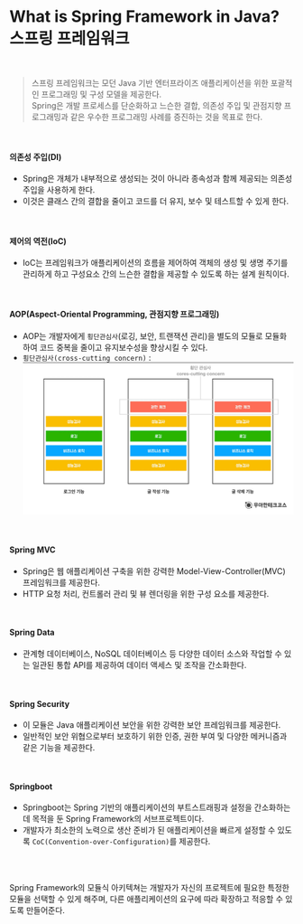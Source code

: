 # What is Spring Framework in Java?<br>스프링 프레임워크

<br>

> 스프링 프레임워크는 모던 Java 기반 엔터프라이즈 애플리케이션을 위한 포괄적인 프로그래밍 및 구성 모델을 제공한다.<br>
> Spring은 개발 프로세스를 단순화하고 느슨한 결합, 의존성 주입 및 관점지향 프로그래밍과 같은 우수한 프로그래밍 사례를 증진하는 것을 목표로 한다.

<br>

#### 의존성 주입(DI)

- Spring은 개체가 내부적으로 생성되는 것이 아니라 종속성과 함께 제공되는 의존성 주입을 사용하게 한다.
- 이것은 클래스 간의 결합을 줄이고 코드를 더 유지, 보수 및 테스트할 수 있게 한다.

<br>

#### 제어의 역전(IoC)

- IoC는 프레임워크가 애플리케이션의 흐름을 제어하여 객체의 생성 및 생명 주기를 관리하게 하고 구성요소 간의 느슨한 결합을 제공할 수 있도록 하는 설계 원칙이다.

<br>

#### AOP(Aspect-Oriental Programming, 관점지향 프로그래밍)

- AOP는 개발자에게 `횡단관심사`(로깅, 보안, 트랜잭션 관리)을 별도의 모듈로 모듈화하여 코드 중복을 줄이고 유지보수성을 향상시킬 수 있다.
- `횡단관심사(cross-cutting concern)` : <br>
    ![](q12.png)

<br>

#### Spring MVC

- Spring은 웹 애플리케이션 구축을 위한 강력한 Model-View-Controller(MVC) 프레임워크를 제공한다.
- HTTP 요청 처리, 컨트롤러 관리 및 뷰 렌더링을 위한 구성 요소를 제공한다.

<br>

#### Spring Data

- 관계형 데이터베이스, NoSQL 데이터베이스 등 다양한 데이터 소스와 작업할 수 있는 일관된 통합 API를 제공하여 데이터 액세스 및 조작을 간소화한다.

<br>

#### Spring Security

- 이 모듈은 Java 애플리케이션 보안을 위한 강력한 보안 프레임워크를 제공한다.
- 일반적인 보안 위협으로부터 보호하기 위한 인증, 권한 부여 및 다양한 메커니즘과 같은 기능을 제공한다.

<br>

#### Springboot

- Springboot는 Spring 기반의 애플리케이션의 부트스트래핑과 설정을 간소화하는 데 목적을 둔 Spring Framework의 서브프로젝트이다.
- 개발자가 최소한의 노력으로 생산 준비가 된 애플리케이션을 빠르게 설정할 수 있도록 `CoC(Convention-over-Configuration)`를 제공한다.

<br>
<br>

Spring Framework의 모듈식 아키텍쳐는 개발자가 자신의 프로젝트에 필요한 특정한 모듈을 선택할 수 있게 해주며, 다른 애플리케이션의 요구에 따라 확장하고 적응할 수 있도록 만들어준다.